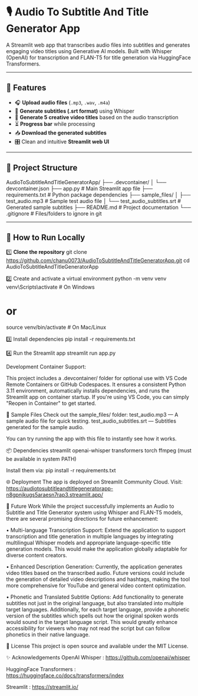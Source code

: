 # 🎙️ Audio To Subtitle And Title Generator App

A Streamlit web app that transcribes audio files into subtitles and generates engaging video titles using Generative AI models. Built with Whisper (OpenAI) for transcription and FLAN-T5 for title generation via HuggingFace Transformers.

---

## 📌 Features

- 🎧 **Upload audio files** (`.mp3`, `.wav`, `.m4a`)
- 📑 **Generate subtitles (.srt format)** using Whisper
- 📝 **Generate 5 creative video titles** based on the audio transcription
- ⏳ **Progress bar** while processing
- 📥 **Download the generated subtitles**
- 🎛️ Clean and intuitive **Streamlit web UI**

---

## 📁 Project Structure

AudioToSubtitleAndTitleGeneratorApp/
├── .devcontainer/
│   └── devcontainer.json
├── app.py # Main Streamlit app file
├── requirements.txt # Python package dependencies
├── sample_files/
│ ├── test_audio.mp3 # Sample test audio file
│ └── test_audio_subtitles.srt # Generated sample subtitles
├── README.md # Project documentation
└── .gitignore # Files/folders to ignore in git

---

## 🚀 How to Run Locally

1️⃣ **Clone the repository**
git clone https://github.com/chanu0073/AudioToSubtitleAndTitleGeneratorApp.git
cd AudioToSubtitleAndTitleGeneratorApp

2️⃣ Create and activate a virtual environment
python -m venv venv
venv\Scripts\activate    # On Windows
# or
source venv/bin/activate # On Mac/Linux

3️⃣ Install dependencies
pip install -r requirements.txt

4️⃣ Run the Streamlit app
streamlit run app.py

Development Container Support:

This project includes a .devcontainer/ folder for optional use with VS Code Remote Containers or GitHub Codespaces.
It ensures a consistent Python 3.11 environment, automatically installs dependencies, and runs the Streamlit app on container startup.
If you're using VS Code, you can simply "Reopen in Container" to get started.

📄 Sample Files
Check out the sample_files/ folder:
test_audio.mp3 — A sample audio file for quick testing.
test_audio_subtitles.srt — Subtitles generated for the sample audio.

You can try running the app with this file to instantly see how it works.

📦 Dependencies
streamlit
openai-whisper
transformers
torch
ffmpeg (must be available in system PATH)

Install them via:
pip install -r requirements.txt

🌐 Deployment
The app is deployed on Streamlit Community Cloud.
Visit: https://audiotosubtitleandtitlegeneratorapp-n8gpnjkugs5araesn7rap3.streamlit.app/

📌 Future Work
While the project successfully implements an Audio to Subtitle and Title Generator system using Whisper and FLAN-T5 models, there are several promising directions for future enhancement:

• Multi-language Transcription Support:
Extend the application to support transcription and title generation in multiple languages by integrating multilingual Whisper models and appropriate language-specific title generation models. This would make the application globally adaptable for diverse content creators.

• Enhanced Description Generation:
Currently, the application generates video titles based on the transcribed audio. Future versions could include the generation of detailed video descriptions and hashtags, making the tool more comprehensive for YouTube and general video content optimization.

• Phonetic and Translated Subtitle Options:
Add functionality to generate subtitles not just in the original language, but also translated into multiple target languages. Additionally, for each target language, provide a phonetic version of the subtitles which spells out how the original spoken words would sound in the target language script. This would greatly enhance accessibility for viewers who may not read the script but can follow phonetics in their native language.

📜 License
This project is open source and available under the MIT License.

✨ Acknowledgements
OpenAI Whisper : https://github.com/openai/whisper

HuggingFace Transformers : https://huggingface.co/docs/transformers/index

Streamlit : https://streamlit.io/

